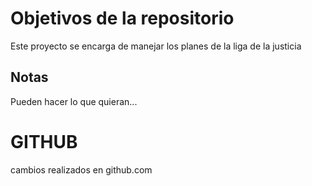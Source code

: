 # Objetivos de la repositorio

Este proyecto se encarga de manejar los planes de la liga de la justicia


## Notas
Pueden hacer lo que quieran...
# GITHUB
cambios realizados en github.com
